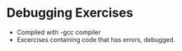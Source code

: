 # Debugging Exercises

- Compiled with -gcc compiler
- Excercises containing code that has errors, debugged.
